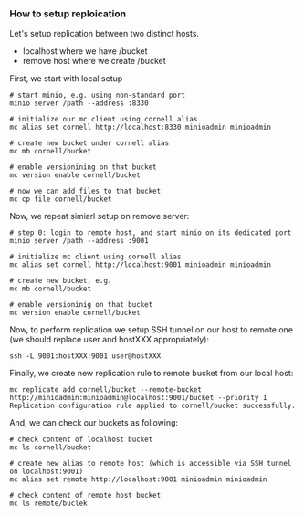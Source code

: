 ### How to setup reploication
Let's setup replication between two distinct hosts.
- localhost where we have /bucket
- remove host where we create /bucket

First, we start with local setup
```
# start minio, e.g. using non-standard port
minio server /path --address :8330

# initialize our mc client using cornell alias
mc alias set cornell http://localhost:8330 minioadmin minioadmin

# create new bucket under cornell alias
mc mb cornell/bucket

# enable versionining on that bucket
mc version enable cornell/bucket

# now we can add files to that bucket
mc cp file cornell/bucket
```

Now, we repeat simiarl setup on remove server:

```
# step 0: login to remote host, and start minio on its dedicated port
minio server /path --address :9001

# initialize mc client using cornell alias
mc alias set cornell http://localhost:9001 minioadmin minioadmin

# create new bucket, e.g.
mc mb cornell/bucket

# enable versioninig on that bucket
mc version enable cornell/bucket
```

Now, to perform replication we setup SSH tunnel on our host to remote one
(we should replace user and hostXXX appropriately):
```
ssh -L 9001:hostXXX:9001 user@hostXXX
```

Finally, we create new replication rule to remote bucket from our local host:
```
mc replicate add cornell/bucket --remote-bucket http://minioadmin:minioadmin@localhost:9001/bucket --priority 1
Replication configuration rule applied to cornell/bucket successfully.
```

And, we can check our buckets as following:
```
# check content of localhost bucket
mc ls cornell/bucket

# create new alias to remote host (which is accessible via SSH tunnel on localhost:9001)
mc alias set remote http://localhost:9001 minioadmin minioadmin

# check content of remote host bucket
mc ls remote/buclek
```
